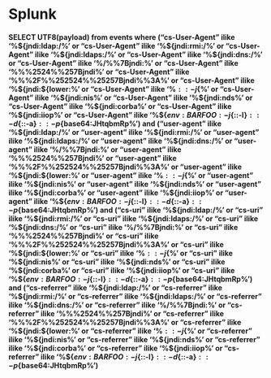 # Splunk 


#### SELECT UTF8(payload) from events where (“cs-User-Agent” ilike ‘%${jndi:ldap:/%’ or “cs-User-Agent” ilike ‘%${jndi:rmi:/%’ or “cs-User-Agent” ilike ‘%${jndi:ldaps:/%’ or “cs-User-Agent” ilike ‘%${jndi:dns:/%’ or “cs-User-Agent” ilike ‘%/$%%7bjndi:%’ or “cs-User-Agent” ilike ‘%%%24%%7bjndi:%’ or “cs-User-Agent” ilike ‘%$%%7Bjndi:%’ or “cs-User-Agent” ilike ‘%%%2524%%257Bjndi%’ or “cs-User-Agent” ilike ‘%%%2F%%252524%%25257Bjndi%%3A%’ or “cs-User-Agent” ilike ‘%${jndi:${lower:%’ or “cs-User-Agent” ilike ‘%${::-j}${%’ or “cs-User-Agent” ilike ‘%${jndi:nis%’ or “cs-User-Agent” ilike ‘%${jndi:nds%’ or “cs-User-Agent” ilike ‘%${jndi:corba%’ or “cs-User-Agent” ilike ‘%${jndi:iiop%’ or “cs-User-Agent” ilike ‘%${${env:BARFOO:-j}%’ or “cs-User-Agent” ilike ‘%${::-l}${::-d}${::-a}${::-p}%’ or “cs-User-Agent” ilike ‘%${base64:JHtqbmRp%’) and (“user-agent” ilike ‘%${jndi:ldap:/%’ or “user-agent” ilike ‘%${jndi:rmi:/%’ or “user-agent” ilike ‘%${jndi:ldaps:/%’ or “user-agent” ilike ‘%${jndi:dns:/%’ or “user-agent” ilike ‘%/$%%7bjndi:%’ or “user-agent” ilike ‘%%%24%%7bjndi:%’ or “user-agent” ilike ‘%$%%7Bjndi:%’ or “user-agent” ilike ‘%%%2524%%257Bjndi%’ or “user-agent” ilike ‘%%%2F%%252524%%25257Bjndi%%3A%’ or “user-agent” ilike ‘%${jndi:${lower:%’ or “user-agent” ilike ‘%${::-j}${%’ or “user-agent” ilike ‘%${jndi:nis%’ or “user-agent” ilike ‘%${jndi:nds%’ or “user-agent” ilike ‘%${jndi:corba%’ or “user-agent” ilike ‘%${jndi:iiop%’ or “user-agent” ilike ‘%${${env:BARFOO:-j}%’ or “user-agent” ilike ‘%${::-l}${::-d}${::-a}${::-p}%’ or “user-agent” ilike ‘%${base64:JHtqbmRp%’) and (“cs-uri” ilike ‘%${jndi:ldap:/%’ or “cs-uri” ilike ‘%${jndi:rmi:/%’ or “cs-uri” ilike ‘%${jndi:ldaps:/%’ or “cs-uri” ilike ‘%${jndi:dns:/%’ or “cs-uri” ilike ‘%/$%%7bjndi:%’ or “cs-uri” ilike ‘%%%24%%7bjndi:%’ or “cs-uri” ilike ‘%$%%7Bjndi:%’ or “cs-uri” ilike ‘%%%2524%%257Bjndi%’ or “cs-uri” ilike ‘%%%2F%%252524%%25257Bjndi%%3A%’ or “cs-uri” ilike ‘%${jndi:${lower:%’ or “cs-uri” ilike ‘%${::-j}${%’ or “cs-uri” ilike ‘%${jndi:nis%’ or “cs-uri” ilike ‘%${jndi:nds%’ or “cs-uri” ilike ‘%${jndi:corba%’ or “cs-uri” ilike ‘%${jndi:iiop%’ or “cs-uri” ilike ‘%${${env:BARFOO:-j}%’ or “cs-uri” ilike ‘%${::-l}${::-d}${::-a}${::-p}%’ or “cs-uri” ilike ‘%${base64:JHtqbmRp%’) and (“cs-referrer” ilike ‘%${jndi:ldap:/%’ or “cs-referrer” ilike ‘%${jndi:rmi:/%’ or “cs-referrer” ilike ‘%${jndi:ldaps:/%’ or “cs-referrer” ilike ‘%${jndi:dns:/%’ or “cs-referrer” ilike ‘%/$%%7bjndi:%’ or “cs-referrer” ilike ‘%%%24%%7bjndi:%’ or “cs-referrer” ilike ‘%$%%7Bjndi:%’ or “cs-referrer” ilike ‘%%%2524%%257Bjndi%’ or “cs-referrer” ilike ‘%%%2F%%252524%%25257Bjndi%%3A%’ or “cs-referrer” ilike ‘%${jndi:${lower:%’ or “cs-referrer” ilike ‘%${::-j}${%’ or “cs-referrer” ilike ‘%${jndi:nis%’ or “cs-referrer” ilike ‘%${jndi:nds%’ or “cs-referrer” ilike ‘%${jndi:corba%’ or “cs-referrer” ilike ‘%${jndi:iiop%’ or “cs-referrer” ilike ‘%${${env:BARFOO:-j}%’ or “cs-referrer” ilike ‘%${::-l}${::-d}${::-a}${::-p}%’ or “cs-referrer” ilike ‘%${base64:JHtqbmRp%’)
